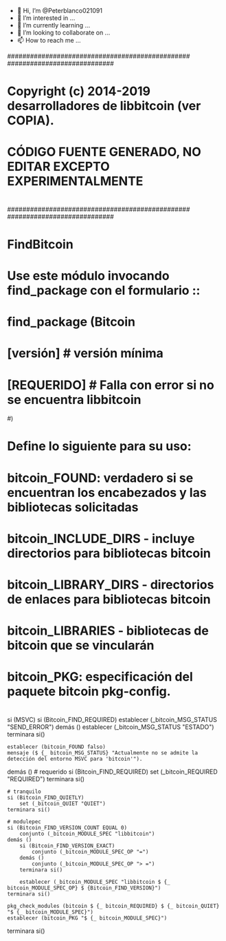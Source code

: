 - 👋 Hi, I’m @Peterblanco021091
- 👀 I’m interested in ...
- 🌱 I’m currently learning ...
- 💞️ I’m looking to collaborate on ...
- 📫 How to reach me ...

<!---
Peterblanco021091/Peterblanco021091 is a ✨ special ✨ repository because its `README.md` (this file) appears on your GitHub profile.
You can click the Preview link to take a look at your changes.
--->
################################################ ############################
# Copyright (c) 2014-2019 desarrolladores de libbitcoin (ver COPIA).
#
# CÓDIGO FUENTE GENERADO, NO EDITAR EXCEPTO EXPERIMENTALMENTE
#
################################################ ############################
# FindBitcoin
#
# Use este módulo invocando find_package con el formulario ::
#
# find_package (Bitcoin
# [versión] # versión mínima
# [REQUERIDO] # Falla con error si no se encuentra libbitcoin
#)
#
# Define lo siguiente para su uso:
#
# bitcoin_FOUND: verdadero si se encuentran los encabezados y las bibliotecas solicitadas
# bitcoin_INCLUDE_DIRS - incluye directorios para bibliotecas bitcoin
# bitcoin_LIBRARY_DIRS - directorios de enlaces para bibliotecas bitcoin
# bitcoin_LIBRARIES - bibliotecas de bitcoin que se vincularán
# bitcoin_PKG: especificación del paquete bitcoin pkg-config.
#

si (MSVC)
    si (Bitcoin_FIND_REQUIRED)
        establecer (_bitcoin_MSG_STATUS "SEND_ERROR")
    demás ()
        establecer (_bitcoin_MSG_STATUS "ESTADO")
    terminara si()

    establecer (bitcoin_FOUND falso)
    mensaje ($ {_ bitcoin_MSG_STATUS} "Actualmente no se admite la detección del entorno MSVC para 'bitcoin'").
demás ()
    # requerido
    si (Bitcoin_FIND_REQUIRED)
        set (_bitcoin_REQUIRED "REQUIRED")
    terminara si()

    # tranquilo
    si (Bitcoin_FIND_QUIETLY)
        set (_bitcoin_QUIET "QUIET")
    terminara si()

    # modulepec
    si (Bitcoin_FIND_VERSION_COUNT EQUAL 0)
        conjunto (_bitcoin_MODULE_SPEC "libbitcoin")
    demás ()
        si (Bitcoin_FIND_VERSION_EXACT)
            conjunto (_bitcoin_MODULE_SPEC_OP "=")
        demás ()
            conjunto (_bitcoin_MODULE_SPEC_OP "> =")
        terminara si()

        establecer (_bitcoin_MODULE_SPEC "libbitcoin $ {_ bitcoin_MODULE_SPEC_OP} $ {Bitcoin_FIND_VERSION}")
    terminara si()

    pkg_check_modules (bitcoin $ {_ bitcoin_REQUIRED} $ {_ bitcoin_QUIET} "$ {_ bitcoin_MODULE_SPEC}")
    establecer (bitcoin_PKG "$ {_ bitcoin_MODULE_SPEC}")
terminara si()
